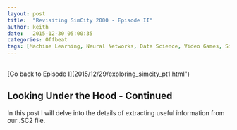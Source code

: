 ```yaml
---
layout: post
title:  "Revisiting SimCity 2000 - Episode II"
author: keith
date:   2015-12-30 05:00:35
categories: Offbeat
tags: [Machine Learning, Neural Networks, Data Science, Video Games, SimCity, Simulation, Hex Editing]
---
```

<br>
[Go back to Episode I](2015/12/29/exploring_simcity_pt1.html")
<br>

## Looking Under the Hood - Continued
In this post I will delve into the details of extracting useful information from our .SC2 file.
